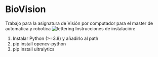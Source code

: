 # BioVision

Trabajo para la asignatura de Visión por computador para el master de automatica y robotica
![lettering](https://github.com/user-attachments/assets/aa7167bc-5ca3-4446-b23c-7b19841ced94)
Instrucciones de instalación:

1. Instalar Python (>=3.8) y añadirlo al path
2. pip install opencv-python
3. pip install ultralytics
